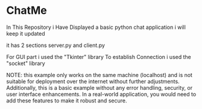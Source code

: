 # ChatMe
In This Repository i Have Displayed a basic python chat application i will keep it updated 

it has 2 sections 
server.py and client.py

For GUI part i used the "Tkinter" library 
To establish Connection i used the "socket" library

NOTE: this example only works on the same machine (localhost) and is not suitable for deployment over the internet without further adjustments. Additionally, this is a basic example without any error handling, security, or user interface enhancements. In a real-world application, you would need to add these features to make it robust and secure.

